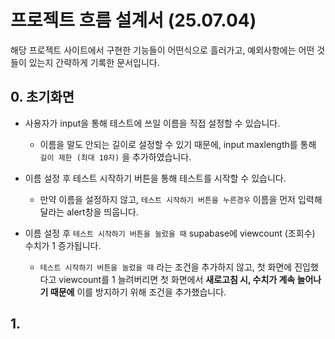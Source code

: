 # 프로젝트 흐름 설계서 (25.07.04)

해당 프로젝트 사이트에서 구현한 기능들이 어떤식으로 흘러가고, 예외사항에는 어떤 것들이 있는지 간략하게 기록한 문서입니다.

## 0. 초기화면

- 사용자가 input을 통해 테스트에 쓰일 이름을 직접 설정할 수 있습니다.
  - 이름을 말도 안되는 길이로 설정할 수 있기 때문에, input maxlength를 통해 `길이 제한 (최대 10자)` 을 추가하였습니다.

- 이름 설정 후 테스트 시작하기 버튼을 통해 테스트를 시작할 수 있습니다.
  - 만약 이름을 설정하지 않고, `테스트 시작하기 버튼을 누른경우` 이름을 먼저 입력해달라는 alert창을 띄웁니다.

- 이름 설정 후 `테스트 시작하기 버튼을 눌렀을 때` supabase에 viewcount (조회수) 수치가 1 증가됩니다.
  - `테스트 시작하기 버튼을 눌렀을 때` 라는 조건을 추가하지 않고, 첫 화면에 진입했다고 viewcount를 1 늘려버리면 첫 화면에서 **새로고침 시, 수치가 계속 늘어나기 때문에** 이를 방지하기 위해 조건을 추가했습니다.

## 1.
